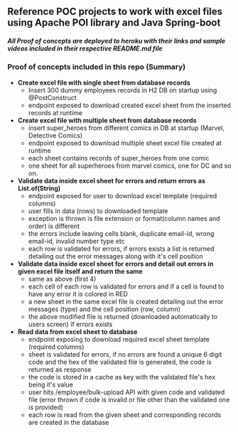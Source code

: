 ## Reference POC projects to work with excel files using Apache POI library and Java Spring-boot
##### All Proof of concepts are deployed to heroku with their links and sample videos included in their respective README.md file

### Proof of concepts included in this repo (Summary)
* **Create excel file with single sheet from database records**
  * Insert 300 dummy employees records in H2 DB on startup using @PostConstruct
  * endpoint exposed to download created excel sheet from the inserted records at runtime
* **Create excel file with multiple sheet from database records**
  * insert super_heroes from different comics in DB at startup (Marvel, Detective Comics)
  * endpoint exposed to download multiple sheet excel file created at runtime
  * each sheet contains records of super_heroes from one comic
  * one sheet for all superheroes from marvel comics, one for DC and so on.
* **Validate data inside excel sheet for errors and return errors as List.of(String)**
  * endpoint exposed for user to download excel template (required columns)
  * user fills in data (rows) to downloaded template
  * exception is thrown is file extension or format(column names and order) is different
  * the errors include leaving cells blank, duplicate email-id, wrong email-id, invalid number type etc
  * each row is validated for errors, if errors exists a list is returned detailing out the error messages along with it's cell position
* **Validate data inside excel sheet for errors and detail out errors in given excel file itself and return the same**
  * same as above (first 4)
  * each cell of each row is validated for errors and if a cell is found to have any error it is colored in RED
  * a new sheet in the same excel file is created detailing out the error messages (type) and the cell position (row, column)
  * the above modified file is returned (downloaded automatically to users screen) if errors exists
* **Read data from excel sheet to database**
  * endpoint exposing to download required excel sheet template (required columns)
  * sheet is validated for errors, if no errors are found a unique 6 digit code and the hex of the validated file is generated, the code is returned as response
  * the code is stored in a cache as key with the validated file's hex being it's value
  * user hits /employee/bulk-upload API with given code and validated file (error thrown if code is invalid or file other than the validated one is provided)
  * each row is read from the given sheet and corresponding records are created in the database
